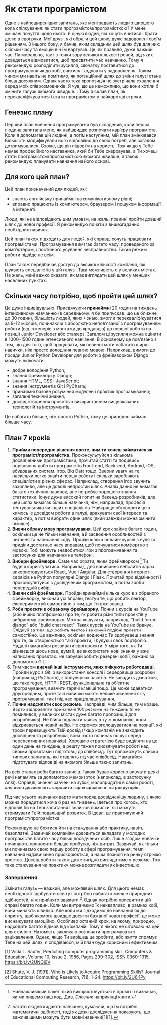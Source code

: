 # Як стати програмістом

Одне з найпоширеніших запитань, яке мені задають люди з ширшого кола спілкування: як стати програмістом/програмісткою? У мене змішані почуття щодо нього. Я ціную людей, які хочуть вчитися і брати долю в свої руки. Мої друзі, які обрали цей шлях, дуже задоволені своїм рішенням. З іншого боку, я бачив, яким складним цей шлях був для них: скільки часу та емоцій він їм вартував. Це, як правило, дуже важкий час. Як морально, так і з точки зору великої кількості речей, від яких доведеться відмовитися, щоб присвятити час навчанню. Тому я рекомендую розподілити зусилля, спочатку поставитися до програмування як до хобі, вчитися і кодувати у задоволення. Таким чином ми навіть не помітимо, як потенційний шлях до зміни галузі стане більш досяжним. Однак часто така пропозиція не зустрічала схвалення серед моїх співрозмовників. Я чув, що це неможливо, що вони хотіли б змінити галузь якомога швидше... Тому я склав план, як перекваліфікуватися і стати програмістом у найкоротші строки.

## Генезис плану

Перший план вивчення програмування був складений, коли перша людина запитала мене, як найшвидше розпочати кар’єру програміста. Коли я допомагав цій людині, а потім наступним, мій план змінювався. Більшість модифікували його відповідно до своїх потреб, але загалом дотримувалися. Схоже, що він пішов їм на користь. Тож якщо у Тебе немає професійного наставника, який би Тебе скеровував, а Ти хочеш стати програмістом/програмісткою якомога швидше, я також рекомендую планувати навчання на його основі.

## Для кого цей план?

Цей план призначений для людей, які:

- знають англійську принаймні на комунікативному рівні;
- вправно працюють із комп’ютером, браузером і пошуком інформації в інтернеті.

Люди, які не відповідають цим умовам, на жаль, повинні пройти довший шлях до нової професії. Я рекомендую почати з вищезгаданих необхідних навичок.

Цей план також підходить для людей, які справді хочуть працювати програмістами. Програмування вимагає багато часу, проведеного за комп’ютером, і постійного усування несправностей. Такий режим роботи підійде не всім.

План також передбачає доступ до великої кількості компаній, які шукають спеціалістів у цій галузі. Така можливість є у великих містах. На жаль, мені важко сказати, як має виглядати цей шлях у менших населених пунктах.

## Скільки часу потрібно, щоб пройти цей шлях?

Це дуже індивідуально. Присвячуючи **принаймні** 20 годин на тиждень інтенсивному навчанню (в середньому, я би припускав, що це ближче до 30 годин), більшість людей, яких я знаю, змогли перекваліфікуватися за 9-12 місяців, починаючи з абсолютно непов’язаної з програмуванням роботи (від інженерів з монтажу до продавців) до першої роботи на позиції Junior Developer або стажера. Загалом ці зусилля можна оцінити в 1000–1500 годин інтенсивного навчання. В основному це пов’язано з тим, що для того, щоб працювати, ми повинні мати набагато ширші навички, ніж просто володіння певною мовою. Наприклад, вимоги до посади Junior Python Developer для роботи з фреймворком Django можуть включати:

- добре володіння Python;
- знання фреймворку Django;
- знання HTML, CSS і JavaScript;
- знання інструментів Git і PyCharm;
- принаймні базове розуміння моделей і практик програмування;
- загальні технічні знання;
- досвід створення проєктів з використанням вищевказаних технологій та інструментів.

Це набагато більше, ніж просто Python, тому це природно займає більше часу.

## План 7 кроків

1. **Прийми попереднє рішення про те, чим ти хочеш займатися як програміст/програмістка.** Проконсультуйся з кількома досвідченими програмістами, прочитай статті та подивись порівняння роботи програмістів Front-end, Back-end, Android, iOS, вбудованих систем, ігор, Big Data тощо. Зверни увагу на те, наскільки легко знайти першу роботу і скільки заробляють спеціалісти в різних сферах. Наприклад, створення ігор звучить захопливо, але це доволі непростий шлях. Аналіз даних не вимагає багато технічних навичок, але потребує хорошого знання статистики. Існує дуже високий попит на бекенд-розробників, але цей шлях вимагає більше навчання, ніж, наприклад, професія тестувальника чи інших спеціалістів. Найкраще обговорити це з кимось із досвідом роботи в галузі, врахувати свої інтереси та характер, а потім вибрати один шлях (який завжди можна змінити пізніше).
2. **Вивчи обрану мову програмування.** Цей крок займе багато годин, оскільки це не тільки навчання, а й засвоєння особливостей з читання та написання коду. Пройди кілька онлайн-курсів з нуля та приділи достатньо часу вправам, щоб почуватися комфортно з мовою. Тобі можуть знадобитися ігри з програмування та застосунки для навчання на телефоні.
3. **Вибери фреймворк.** Саме час обрати, яким фреймворком [^505_2] Ти будеш користуватися. Наприклад, для написання вебсайтів зараз використовуються React, Vue і Angular. Для створення інтернет-сервісів на Python популярні Django і Flask. Почитай про відмінності і проконсультуйся з досвідченим програмістом, а потім зроби попередній вибір.
4. **Вивчи свій фреймворк.** Пройди принаймні кілька курсів з обраного фреймворку, виконай усі вправи, тестуй те, що робить лектор, експериментуй самостійно з тим, що Ти вже знаєш.
5. **Роби проєкти в обраному фреймворку.** Почни з курсів на YouTube (або інших платформах) про те, як робити різні типи проєктів у вибраному фреймворку. Можна пошукати, наприклад, "build forum django" або "build chat react". Таких курсів на YouTube не бракує. Слідкуй за тим, що робить лектор і виконуй подібні проєкти самостійно. Це важливо, оскільки водночас Ти здобуваєш знання про те, як створюються такі проєкти, і будуєш своє портфоліо. Надалі намагайся розвивати свої проєкти. У міру того, як Ти дізнаєшся щось нове, думай, де використати нові знання у вже написаних проєктах. Не забувай робити резервні копії, бажано за допомогою Git.
6. Тим часом **вивчай інші інструменти, яких очікують роботодавці**. Пройди курс з Git, з використання консолі і середовища розробки (наприклад PyCharm), з популярних пакетів. Не завадить дізнатися, що таке regex, HTTP і REST, функціональне та об’єктне програмування, вивчити гарячі клавіші тощо. Це може здаватися другорядним, проте такі навички мають велике значення як у програмуванні, так і під час працевлаштування.
7. **Почни надсилати своє резюме.** Насправді, чим більше, тим краще. Варто відправляти принаймні 100 резюме на тиждень (я не помилився, у великих містах дуже багато пропозицій для розробників). Не бійся подавати заявку в ту ж компанію, коли відкривається новий набір. Не соромся зголошуватися на позиції, які трохи перевищують Твій досвід (якщо компанія не знаходить досвідченого розробника, вона часто починає пошук серед перспективних новачків). Хорошою стратегією буде виділяти на це один день на тиждень, а решту тижня присвячувати роботі над своїми проєктами і підготовці до співбесід. Тут допоможуть списки типових запитань, які ставлять під час співбесід. Намагайся підготувати відповіді на якомога більше таких запитань.

На всіх етапах роби багато записів. Також буває корисно вивчати деякі речі напам’ять за допомогою мемокарток (наприклад, в застосунку Anki). Справді, знання завчені на зубок, малопридатні в самій роботі, але вони дозволяють справити гарне враження на рекрутерів.

Під час усього навчання варто мати поряд досвідченішу людину, з якою можна порадитися хоча б раз на тиждень. Ідеться про когось, хто відповів би на Твої запитання і знайшов помилки, які можуть стримувати Твій подальший розвиток. В ідеалі це практикуючий програміст/програмістка.

Рекомендую не боятися йти на стажування або практику, навіть безоплатні. Зазвичай компаніям доводиться вкладати у молодих програмістів багато часу більш досвідчених осіб. Лише згодом новачки починають приносити більше прибутку, ніж витрат. Зазвичай, як тільки ми починаємо свою першу роботу в сфері програмування, темп навчання надзвичайно прискорюється, а наша позиція на ринку стрімко зростає. Досвід роботи також дуже вигідно виглядатиме у резюме. Тож таке стажування чи практику можна розглядати як інвестицію.

### Завершення

Змінити галузь — важкий, але можливий шлях. Для цього немає необхідності здобувати освіту і потрібно набагато менше природних здібностей, ніж прийнято вважати [^505_3]. Однак потрібно присвятити цій справі багато годин. Коли ми витрачаємо їх неквапливо, в рамках хобі, вони минають швидко. Але коли ми підходимо до навчання як до спринту, щоб якомога швидше досягти бажаної нової професії, це може виснажувати емоційно. Особливо останній крок, на якому, природно, надходить багато відмов від компаній. Тому я нікого не штовхаю на цей шлях силою. Натомість закликаю розпочати програмувати з зацікавлення. Однак, якщо Ти вирішиш це зробити, або життя спрямує Тебе на цей шлях, я сподіваюся, мій план буде корисним і ефективним.


[1] Vicki L. Sauter, Predicting computer programming skill, Computers & Education, Volume 10, Issue 2, 1986, Pages 299-302, ISSN 0360-1315, https://bit.ly/2UNQi9V


[2] Shute, V. J. (1991). Who is Likely to Acquire Programming Skills? Journal of Educational Computing Research, 7(1), 1–24. https://bit.ly/2U6l1Py


[^505_1]: Мені не вдалося уникнути вказування на рід, тому я використовуватиму форму програміст/програмістка.
[^505_2]: Найважливіший пакет, який використовується в проєкті і визначає, як ми пишемо наш код. Див. *Словник* наприкінці книги.
[^505_3]: Багато людей кидають навчання, думаючи, що їм потрібні математичні здібності, тоді як деякі дослідження показують, що важливішими можуть бути мовні навички[1][1].




